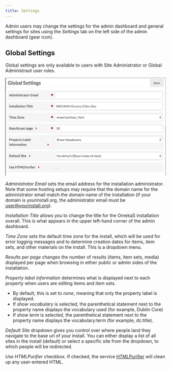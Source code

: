```yaml
---
title: Settings
---
```


Admin users may change the settings for the admin dashboard and general settings for sites using the *Settings* tab on the left side of the admin dashboard (gear icon). 

## Global Settings

Global settings are only available to users with Site Administrator or Global Administraot user roles.

![view of the global settings fields](/files/globalsettings.png)

*Administrator Email* sets the email address for the installation administrator. 
Note that some hosting setups may require that the domain name for the administrator email match the domain name of the installation (if your domain is yourinstall.org, the administrator email must be user@yourinstall.org).  

*Installation Title* allows you to change the title for the OmekaS installation overall. This is what appears in the upper left-hand corner of the admin dashboard.

*Time Zone* sets the default time zone for the install, which will be used for error logging messages and to determine creation dates for items, item sets, and other materials on the install. This is a dropdown menu. 

*Results per page* changes the number of results (items, item sets, media) displayed per page when browsing in either public or admin sides of the installation.

*Property label information* determines what is displayed next to each property when users are editing items and item sets. 
* By default, this is set to *none*, meaning that only the property label is displayed.
* If *show vocabulary* is selected, the parenthetical statement next to the property name displays the vocabulary used (for example, Dublin Core) 
* If *show term* is selected, the parenthetical statement next to the property name displays the vocabulary:term (for example, dc:title). 

*Default Site* dropdown gives you control over where people land they navigate to the base url of your install. You can either display a list of all sites in the install (default) or select a specific site from the dropdown, to which people will be redirected.

*Use HTMLPurifier* checkbox. If checked, the service [HTMLPurifier](http://htmlpurifier.org/) will clean up any user-entered HTML. 